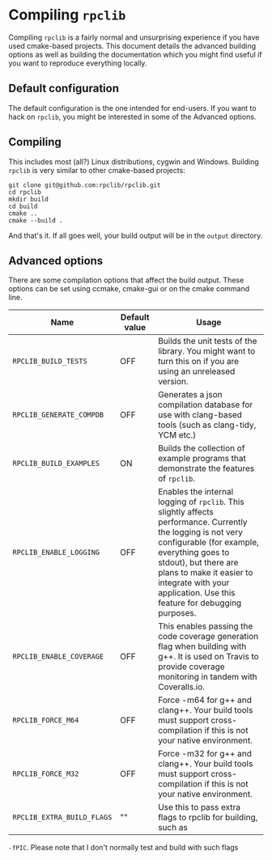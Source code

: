 # Compiling `rpclib`

Compiling `rpclib` is a fairly normal and unsurprising experience if you have used cmake-based projects. This document details the advanced building options as well as building the documentation which you might find useful if you want to reproduce everything locally.

## Default configuration

The default configuration is the one intended for end-users. If you want to hack on `rpclib`, you might be interested in some of the Advanced options.

## Compiling

This includes most (all?) Linux distributions, cygwin and Windows. Building `rpclib` is very similar to other cmake-based projects:

```
git clone git@github.com:rpclib/rpclib.git
cd rpclib
mkdir build
cd build
cmake ..
cmake --build .
```

And that's it. If all goes well, your build output will be in the `output` directory.

## Advanced options

There are some compilation options that affect the build output. These options can be set using ccmake, cmake-gui or on the cmake command line.

| Name | Default value | Usage
|------|---------------|------
|`RPCLIB_BUILD_TESTS` | OFF |Builds the unit tests of the library. You might want to turn this on if you are using an unreleased version.
|`RPCLIB_GENERATE_COMPDB` | OFF | Generates a json compilation database for use with clang-based tools (such as clang-tidy, YCM etc.)
|`RPCLIB_BUILD_EXAMPLES` | ON | Builds the collection of example programs that demonstrate the features of `rpclib`.
| `RPCLIB_ENABLE_LOGGING` | OFF |Enables the internal logging of `rpclib`. This slightly affects performance. Currently the logging is not very configurable (for example, everything goes to stdout), but there are plans to make it easier to integrate with your application. Use this feature for debugging purposes.
|`RPCLIB_ENABLE_COVERAGE` | OFF | This enables passing the code coverage generation flag when building with g++. It is used on Travis to provide coverage monitoring in tandem with Coveralls.io.
|`RPCLIB_FORCE_M64` | OFF | Force -m64 for g++ and clang++. Your build tools must support cross-compilation if this is not your native environment.
|`RPCLIB_FORCE_M32` | OFF | Force -m32 for g++ and clang++. Your build tools must support cross-compilation if this is not your native environment.
|`RPCLIB_EXTRA_BUILD_FLAGS` | "" | Use this to pass extra flags to rpclib for building, such as
`-fPIC`. Please note that I don't normally test and build with such flags

